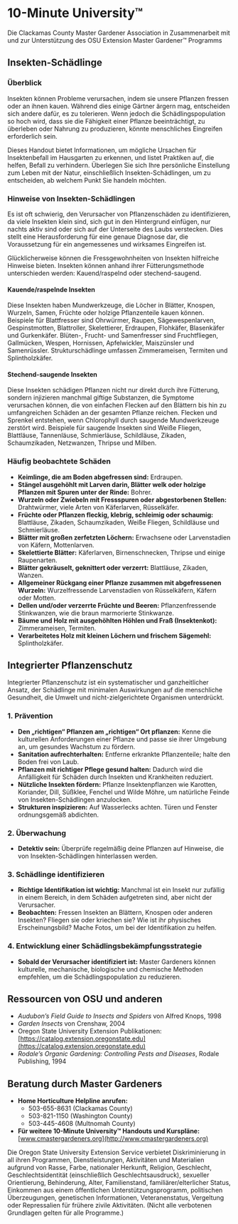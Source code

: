 # 10-Minute University™  
Die Clackamas County Master Gardener Association in Zusammenarbeit mit und zur Unterstützung des OSU Extension Master Gardener™ Programms  

## Insekten-Schädlinge  

### Überblick  
Insekten können Probleme verursachen, indem sie unsere Pflanzen fressen oder an ihnen kauen. Während dies einige Gärtner ärgern mag, entscheiden sich andere dafür, es zu tolerieren. Wenn jedoch die Schädlingspopulation so hoch wird, dass sie die Fähigkeit einer Pflanze beeinträchtigt, zu überleben oder Nahrung zu produzieren, könnte menschliches Eingreifen erforderlich sein.  

Dieses Handout bietet Informationen, um mögliche Ursachen für Insektenbefall im Hausgarten zu erkennen, und listet Praktiken auf, die helfen, Befall zu verhindern. Überlegen Sie sich Ihre persönliche Einstellung zum Leben mit der Natur, einschließlich Insekten-Schädlingen, um zu entscheiden, ab welchem Punkt Sie handeln möchten.  

### Hinweise von Insekten-Schädlingen  
Es ist oft schwierig, den Verursacher von Pflanzenschäden zu identifizieren, da viele Insekten klein sind, sich gut in den Hintergrund einfügen, nur nachts aktiv sind oder sich auf der Unterseite des Laubs verstecken. Dies stellt eine Herausforderung für eine genaue Diagnose dar, die Voraussetzung für ein angemessenes und wirksames Eingreifen ist.  

Glücklicherweise können die Fressgewohnheiten von Insekten hilfreiche Hinweise bieten. Insekten können anhand ihrer Fütterungsmethode unterschieden werden: Kauend/raspelnd oder stechend-saugend.  

#### Kauende/raspelnde Insekten  
Diese Insekten haben Mundwerkzeuge, die Löcher in Blätter, Knospen, Wurzeln, Samen, Früchte oder holzige Pflanzenteile kauen können. Beispiele für Blattfresser sind Ohrwürmer, Raupen, Sägewespenlarven, Gespinstmotten, Blattroller, Skelettierer, Erdraupen, Flohkäfer, Blasenkäfer und Gurkenkäfer. Blüten-, Frucht- und Samenfresser sind Fruchtfliegen, Gallmücken, Wespen, Hornissen, Apfelwickler, Maiszünsler und Samenrüssler. Strukturschädlinge umfassen Zimmerameisen, Termiten und Splintholzkäfer.  

#### Stechend-saugende Insekten  
Diese Insekten schädigen Pflanzen nicht nur direkt durch ihre Fütterung, sondern injizieren manchmal giftige Substanzen, die Symptome verursachen können, die von einfachen Flecken auf den Blättern bis hin zu umfangreichen Schäden an der gesamten Pflanze reichen. Flecken und Sprenkel entstehen, wenn Chlorophyll durch saugende Mundwerkzeuge zerstört wird. Beispiele für saugende Insekten sind Weiße Fliegen, Blattläuse, Tannenläuse, Schmierläuse, Schildläuse, Zikaden, Schaumzikaden, Netzwanzen, Thripse und Milben.  

### Häufig beobachtete Schäden  
- **Keimlinge, die am Boden abgefressen sind:** Erdraupen.  
- **Stängel ausgehöhlt mit Larven darin, Blätter welk oder holzige Pflanzen mit Spuren unter der Rinde:** Bohrer.  
- **Wurzeln oder Zwiebeln mit Fressspuren oder abgestorbenen Stellen:** Drahtwürmer, viele Arten von Käferlarven, Rüsselkäfer.  
- **Früchte oder Pflanzen fleckig, klebrig, schleimig oder schaumig:** Blattläuse, Zikaden, Schaumzikaden, Weiße Fliegen, Schildläuse und Schmierläuse.  
- **Blätter mit großen zerfetzten Löchern:** Erwachsene oder Larvenstadien von Käfern, Mottenlarven.  
- **Skelettierte Blätter:** Käferlarven, Birnenschnecken, Thripse und einige Raupenarten.  
- **Blätter gekräuselt, geknittert oder verzerrt:** Blattläuse, Zikaden, Wanzen.  
- **Allgemeiner Rückgang einer Pflanze zusammen mit abgefressenen Wurzeln:** Wurzelfressende Larvenstadien von Rüsselkäfern, Käfern oder Motten.  
- **Dellen und/oder verzerrte Früchte und Beeren:** Pflanzenfressende Stinkwanzen, wie die braun marmorierte Stinkwanze.  
- **Bäume und Holz mit ausgehöhlten Höhlen und Fraß (Insektenkot):** Zimmerameisen, Termiten.  
- **Verarbeitetes Holz mit kleinen Löchern und frischem Sägemehl:** Splintholzkäfer.  

## Integrierter Pflanzenschutz  
Integrierter Pflanzenschutz ist ein systematischer und ganzheitlicher Ansatz, der Schädlinge mit minimalen Auswirkungen auf die menschliche Gesundheit, die Umwelt und nicht-zielgerichtete Organismen unterdrückt.  

### 1. Prävention  
- **Den „richtigen“ Pflanzen am „richtigen“ Ort pflanzen:** Kenne die kulturellen Anforderungen einer Pflanze und passe sie ihrer Umgebung an, um gesundes Wachstum zu fördern.  
- **Sanitation aufrechterhalten:** Entferne erkrankte Pflanzenteile; halte den Boden frei von Laub.  
- **Pflanzen mit richtiger Pflege gesund halten:** Dadurch wird die Anfälligkeit für Schäden durch Insekten und Krankheiten reduziert.  
- **Nützliche Insekten fördern:** Pflanze Insektenpflanzen wie Karotten, Koriander, Dill, Süßklee, Fenchel und Wilde Möhre, um natürliche Feinde von Insekten-Schädlingen anzulocken.  
- **Strukturen inspizieren:** Auf Wasserlecks achten. Türen und Fenster ordnungsgemäß abdichten.  

### 2. Überwachung  
- **Detektiv sein:** Überprüfe regelmäßig deine Pflanzen auf Hinweise, die von Insekten-Schädlingen hinterlassen werden.  

### 3. Schädlinge identifizieren  
- **Richtige Identifikation ist wichtig:** Manchmal ist ein Insekt nur zufällig in einem Bereich, in dem Schäden aufgetreten sind, aber nicht der Verursacher.  
- **Beobachten:** Fressen Insekten an Blättern, Knospen oder anderen Insekten? Fliegen sie oder kriechen sie? Wie ist ihr physisches Erscheinungsbild? Mache Fotos, um bei der Identifikation zu helfen.  

### 4. Entwicklung einer Schädlingsbekämpfungsstrategie  
- **Sobald der Verursacher identifiziert ist:** Master Gardeners können kulturelle, mechanische, biologische und chemische Methoden empfehlen, um die Schädlingspopulation zu reduzieren.  

## Ressourcen von OSU und anderen  
- *Audubon’s Field Guide to Insects and Spiders* von Alfred Knops, 1998  
- *Garden Insects* von Crenshaw, 2004  
- Oregon State University Extension Publikationen: [https://catalog.extension.oregonstate.edu](https://catalog.extension.oregonstate.edu)  
- *Rodale’s Organic Gardening: Controlling Pests and Diseases*, Rodale Publishing, 1994  

## Beratung durch Master Gardeners  
- **Home Horticulture Helpline anrufen:**  
  - 503-655-8631 (Clackamas County)  
  - 503-821-1150 (Washington County)  
  - 503-445-4608 (Multnomah County)  
- **Für weitere 10-Minute University™ Handouts und Kurspläne:** [www.cmastergardeners.org](http://www.cmastergardeners.org)  

Die Oregon State University Extension Service verbietet Diskriminierung in all ihren Programmen, Dienstleistungen, Aktivitäten und Materialien aufgrund von Rasse, Farbe, nationaler Herkunft, Religion, Geschlecht, Geschlechtsidentität (einschließlich Geschlechtsausdruck), sexueller Orientierung, Behinderung, Alter, Familienstand, familiärer/elterlicher Status, Einkommen aus einem öffentlichen Unterstützungsprogramm, politischen Überzeugungen, genetischen Informationen, Veteranenstatus, Vergeltung oder Repressalien für frühere zivile Aktivitäten. (Nicht alle verbotenen Grundlagen gelten für alle Programme.)